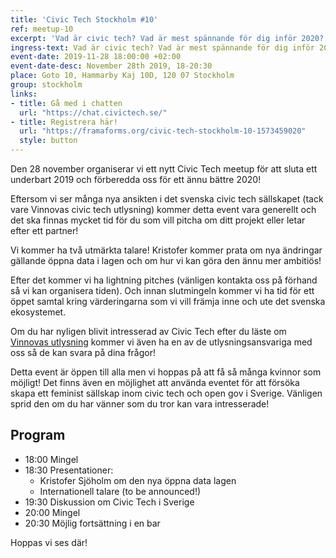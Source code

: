 ```yaml
---
title: 'Civic Tech Stockholm #10'
ref: meetup-10
excerpt: 'Vad är civic tech? Vad är mest spännande för dig inför 2020?'
ingress-text: Vad är civic tech? Vad är mest spännande för dig inför 2020?
event-date: 2019-11-28 18:00:00 +02:00
event-date-desc: November 28th 2019, 18-20:30
place: Goto 10, Hammarby Kaj 10D, 120 07 Stockholm
group: stockholm
links:
- title: Gå med i chatten
  url: "https://chat.civictech.se/"
- title: Registrera här!
  url: "https://framaforms.org/civic-tech-stockholm-10-1573459020"
  style: button
---
```


Den 28 november organiserar vi ett nytt Civic Tech meetup för att sluta ett underbart 2019 och förberedda oss för ett ännu bättre 2020!

Eftersom vi ser många nya ansikten i det svenska civic tech sällskapet (tack vare Vinnovas civic tech utlysning) kommer detta event vara generellt och det ska finnas mycket tid för du som vill pitcha om ditt projekt eller letar efter ett partner!

Vi kommer ha två utmärkta talare! Kristofer kommer prata om nya ändringar gällande öppna data i lagen och om hur vi kan göra den ännu mer ambitiös!

Efter det kommer vi ha lightning pitches (vänligen kontakta oss på förhand så vi kan organisera tiden). Och innan slutmingeln kommer vi ha tid för ett öppet samtal kring värderingarna som vi vill främja inne och ute det svenska ekosystemet.

Om du har nyligen blivit intresserad av Civic Tech efter du läste om [Vinnovas utlysning](https://www.vinnova.se/e/civic-tech/digitala-tjanster-for-2019-04507/) kommer vi även ha en av de utlysningsansvariga med oss så de kan svara på dina frågor!

Detta event är öppen till alla men vi hoppas på att få så många kvinnor som möjligt! Det finns även en möjlighet att använda eventet för att försöka skapa ett feminist sällskap inom civic tech och open gov i Sverige. Vänligen sprid den om du har vänner som du tror kan vara intresserade!

## Program
* 18:00 Mingel
* 18:30 Presentationer:
  * Kristofer Sjöholm om den nya öppna data lagen
  * Internationell talare (to be announced!)
* 19:30 Diskussion om Civic Tech i Sverige
* 20:00 Mingel
* 20:30 Möjlig fortsättning i en bar

Hoppas vi ses där!

